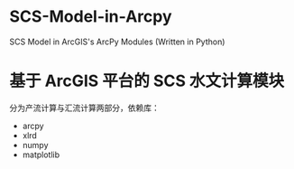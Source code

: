 # SCS-Model-in-Arcpy
SCS Model in ArcGIS's ArcPy Modules (Written in Python)

# 基于 ArcGIS 平台的 SCS 水文计算模块
分为产流计算与汇流计算两部分，依赖库：
* arcpy
* xlrd
* numpy
* matplotlib

